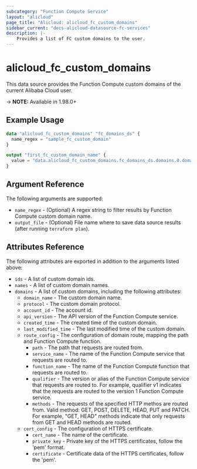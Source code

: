 ```yaml
---
subcategory: "Function Compute Service"
layout: "alicloud"
page_title: "Alicloud: alicloud_fc_custom_domains"
sidebar_current: "docs-alicloud-datasource-fc-services"
description: |-
    Provides a list of FC custom domains to the user.
---
```


# alicloud\_fc_custom_domains

This data source provides the Function Compute custom domains of the current Alibaba Cloud user.

-> **NOTE:** Available in 1.98.0+

## Example Usage

```terraform
data "alicloud_fc_custom_domains" "fc_domains_ds" {
  name_regex = "sample_fc_custom_domain"
}

output "first_fc_custom_domain_name" {
  value = "data.alicloud_fc_custom_domains.fc_domains_ds.domains.0.domain_name"
}
```

## Argument Reference

The following arguments are supported:

* `name_regex` - (Optional) A regex string to filter results by Function Compute custom domain name.
* `output_file` - (Optional) File name where to save data source results (after running `terraform plan`).

## Attributes Reference

The following attributes are exported in addition to the arguments listed above:

* `ids` - A list of custom domain ids.
* `names` - A list of custom domain names.
* `domains` - A list of custom domains, including the following attributes:
  * `domain_name` - The custom domain name.
  * `protocol` - The custom domain protocol.
  * `account_id` - The account id.
  * `api_version` - The API version of the Function Compute service.
  * `created_time` - The created time of the custom domain.
  * `last_modified_time` - The last modified time of the custom domain.
  * `route_config` - The configuration of domain route, mapping the path and Function Compute function.
    * `path` - The path that requests are routed from.
    * `service_name` - The name of the Function Compute service that requests are routed to. 
    * `function_name` - The name of the Function Compute function that requests are routed to.
    * `qualifier` - The version or alias of the Function Compute service that requests are routed to. For example, qualifier v1 indicates that the requests are routed to the version 1 Function Compute service.
    * `methods` - The requests of the specified HTTP methos are routed from. Valid method: GET, POST, DELETE, HEAD, PUT and PATCH. For example, "GET, HEAD" methods indicate that only requests from GET and HEAD methods are routed.
  * `cert_config` - The configuration of HTTPS certificate.
    * `cert_name` - The name of the certificate.
    * `private_key` - Private key of the HTTPS certificates, follow the 'pem' format.
    * `certificate` - Certificate data of the HTTPS certificates, follow the 'pem'.
      